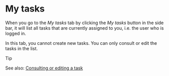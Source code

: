 # My tasks

When you go to the *My tasks* tab by clicking the *My tasks* button in the side bar, it will list all tasks that are currently assigned to you, i.e. the user who is logged in.

In this tab, you cannot create new tasks. You can only consult or edit the tasks in the list.

> [!TIP]
> See also:
> [Consulting or editing a task](Consulting_or_editing_a_task.md)

